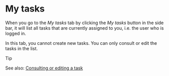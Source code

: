 # My tasks

When you go to the *My tasks* tab by clicking the *My tasks* button in the side bar, it will list all tasks that are currently assigned to you, i.e. the user who is logged in.

In this tab, you cannot create new tasks. You can only consult or edit the tasks in the list.

> [!TIP]
> See also:
> [Consulting or editing a task](Consulting_or_editing_a_task.md)

